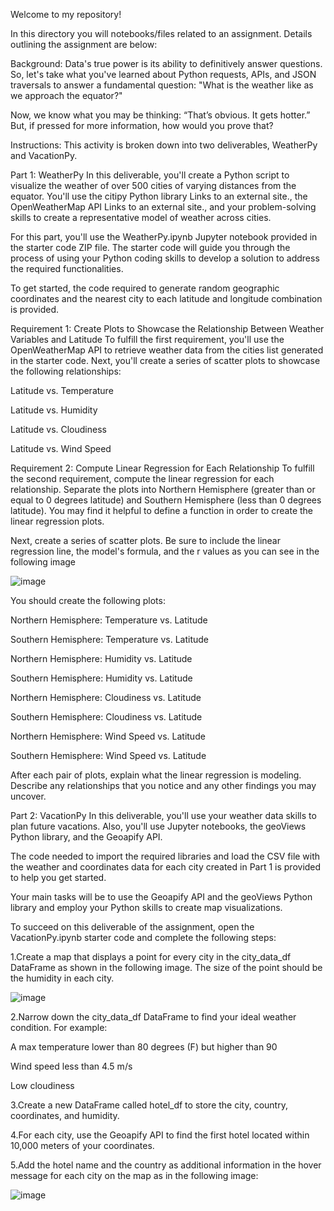Welcome to my repository!

In this directory you will notebooks/files related to an assignment.
Details outlining the assignment are below:

Background:
Data's true power is its ability to definitively answer questions. So, let's take what you've learned about Python requests, APIs, and JSON traversals to answer a fundamental question: "What is the weather like as we approach the equator?"

Now, we know what you may be thinking: “That’s obvious. It gets hotter.” But, if pressed for more information, how would you prove that?

Instructions:
This activity is broken down into two deliverables, WeatherPy and VacationPy.

Part 1: WeatherPy
In this deliverable, you'll create a Python script to visualize the weather of over 500 cities of varying distances from the equator. You'll use the citipy Python library Links to an external site., the OpenWeatherMap API Links to an external site., and your problem-solving skills to create a representative model of weather across cities.

For this part, you'll use the WeatherPy.ipynb Jupyter notebook provided in the starter code ZIP file. The starter code will guide you through the process of using your Python coding skills to develop a solution to address the required functionalities.

To get started, the code required to generate random geographic coordinates and the nearest city to each latitude and longitude combination is provided.

Requirement 1: Create Plots to Showcase the Relationship Between Weather Variables and Latitude
To fulfill the first requirement, you'll use the OpenWeatherMap API to retrieve weather data from the cities list generated in the starter code. Next, you'll create a series of scatter plots to showcase the following relationships:

  Latitude vs. Temperature

  Latitude vs. Humidity

  Latitude vs. Cloudiness

  Latitude vs. Wind Speed

Requirement 2: Compute Linear Regression for Each Relationship
To fulfill the second requirement, compute the linear regression for each relationship. Separate the plots into Northern Hemisphere (greater than or equal to 0 degrees latitude) and Southern Hemisphere (less than 0 degrees latitude). You may find it helpful to define a function in order to create the linear regression plots.

Next, create a series of scatter plots. Be sure to include the linear regression line, the model's formula, and the r values as you can see in the following image

![image](https://user-images.githubusercontent.com/111778231/202724491-a7223975-a915-4bb2-8582-7d3e11a082b6.png)

You should create the following plots:

  Northern Hemisphere: Temperature vs. Latitude

  Southern Hemisphere: Temperature vs. Latitude

  Northern Hemisphere: Humidity vs. Latitude

  Southern Hemisphere: Humidity vs. Latitude

  Northern Hemisphere: Cloudiness vs. Latitude

  Southern Hemisphere: Cloudiness vs. Latitude

  Northern Hemisphere: Wind Speed vs. Latitude

  Southern Hemisphere: Wind Speed vs. Latitude

After each pair of plots, explain what the linear regression is modeling. Describe any relationships that you notice and any other findings you may uncover.

Part 2: VacationPy
In this deliverable, you'll use your weather data skills to plan future vacations. Also, you'll use Jupyter notebooks, the geoViews Python library, and the Geoapify API.

The code needed to import the required libraries and load the CSV file with the weather and coordinates data for each city created in Part 1 is provided to help you get started.

Your main tasks will be to use the Geoapify API and the geoViews Python library and employ your Python skills to create map visualizations.

To succeed on this deliverable of the assignment, open the VacationPy.ipynb starter code and complete the following steps:

  1.Create a map that displays a point for every city in the city_data_df DataFrame as shown in the following image. The size of the point should be the humidity in each city.
  
 ![image](https://user-images.githubusercontent.com/111778231/202724805-3a3c3768-f59b-4b83-a3aa-7c34c993d70a.png)

  2.Narrow down the city_data_df DataFrame to find your ideal weather condition. For example:

A max temperature lower than 80 degrees (F) but higher than 90

Wind speed less than 4.5 m/s

Low cloudiness

  3.Create a new DataFrame called hotel_df to store the city, country, coordinates, and humidity.

  4.For each city, use the Geoapify API to find the first hotel located within 10,000 meters of your coordinates.

  5.Add the hotel name and the country as additional information in the hover message for each city on the map as in the following image:
  
![image](https://user-images.githubusercontent.com/111778231/202725172-92362cc0-451b-48dd-90c5-a1897b38afbe.png)
